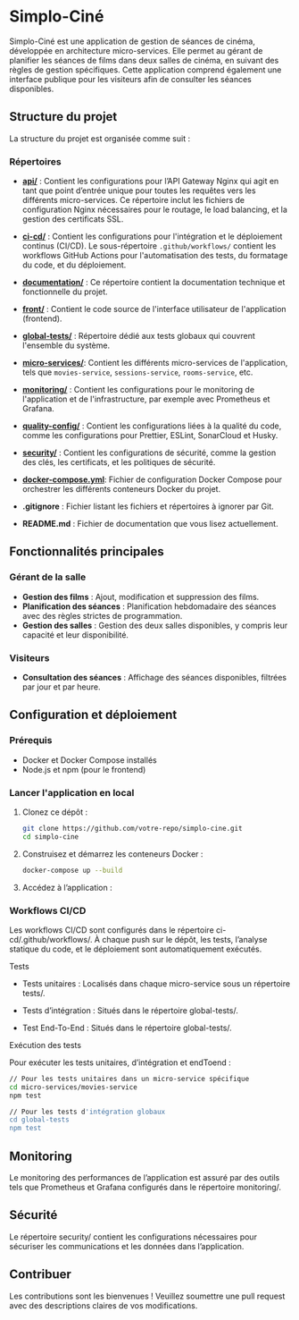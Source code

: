 # Simplo-Ciné  

Simplo-Ciné est une application de gestion de séances de cinéma, développée en architecture micro-services. Elle permet au gérant de planifier les séances de films dans deux salles de cinéma, en suivant des règles de gestion spécifiques. Cette application comprend également une interface publique pour les visiteurs afin de consulter les séances disponibles.

## Structure du projet

La structure du projet est organisée comme suit :

### Répertoires

- [**api/**](./api/ReadMe.md) : Contient les configurations pour l’API Gateway Nginx qui agit en tant que point d’entrée unique pour toutes les requêtes vers les différents micro-services. Ce répertoire inclut les fichiers de configuration Nginx nécessaires pour le routage, le load balancing, et la gestion des certificats SSL.

- [**ci-cd/**](./ci-cd/ReadMe.md) : Contient les configurations pour l'intégration et le déploiement continus (CI/CD). Le sous-répertoire `.github/workflows/` contient les workflows GitHub Actions pour l'automatisation des tests, du formatage du code, et du déploiement.

- [**documentation/**](./documentation/ReadMe.md) : Ce répertoire contient la documentation technique et fonctionnelle du projet.

- [**front/**](./front/README.md) : Contient le code source de l'interface utilisateur de l'application (frontend).

- [**global-tests/**](./global-tests/ReadMe.md) : Répertoire dédié aux tests globaux qui couvrent l'ensemble du système.

- [**micro-services/**](./micro-services/ReadMe.md): Contient les différents micro-services de l'application, tels que `movies-service`, `sessions-service`, `rooms-service`, etc.

- [**monitoring/**](./monitoring/ReadMe.md) : Contient les configurations pour le monitoring de l'application et de l'infrastructure, par exemple avec Prometheus et Grafana.

- [**quality-config/**](./quality-config/ReadMe.md) : Contient les configurations liées à la qualité du code, comme les configurations pour Prettier, ESLint, SonarCloud et Husky.

- [**security/**](./security/ReadMe.md) : Contient les configurations de sécurité, comme la gestion des clés, les certificats, et les politiques de sécurité.

- [**docker-compose.yml**](./docker-compose.yml): Fichier de configuration Docker Compose pour orchestrer les différents conteneurs Docker du projet.

- **.gitignore** : Fichier listant les fichiers et répertoires à ignorer par Git.

- **README.md** : Fichier de documentation que vous lisez actuellement.

## Fonctionnalités principales

### Gérant de la salle

- **Gestion des films** : Ajout, modification et suppression des films.
- **Planification des séances** : Planification hebdomadaire des séances avec des règles strictes de programmation.
- **Gestion des salles** : Gestion des deux salles disponibles, y compris leur capacité et leur disponibilité.

### Visiteurs

- **Consultation des séances** : Affichage des séances disponibles, filtrées par jour et par heure.

## Configuration et déploiement

### Prérequis

- Docker et Docker Compose installés
- Node.js et npm (pour le frontend)

### Lancer l'application en local

1. Clonez ce dépôt :
   ```sh
   git clone https://github.com/votre-repo/simplo-cine.git
   cd simplo-cine
   ```
2. Construisez et démarrez les conteneurs Docker :

   ```sh
   docker-compose up --build
   ```

3. Accédez à l’application :

### Workflows CI/CD

Les workflows CI/CD sont configurés dans le répertoire ci-cd/.github/workflows/. À chaque push sur le dépôt, les tests, l’analyse statique du code, et le déploiement sont automatiquement exécutés.

Tests

- Tests unitaires : Localisés dans chaque micro-service sous un répertoire tests/.

- Tests d’intégration : Situés dans le répertoire global-tests/.

- Test End-To-End : Situés dans le répertoire global-tests/.

Exécution des tests

Pour exécuter les tests unitaires, d’intégration et endToend :

```sh
// Pour les tests unitaires dans un micro-service spécifique
cd micro-services/movies-service
npm test
```

```sh
// Pour les tests d'intégration globaux
cd global-tests
npm test
```

## Monitoring

Le monitoring des performances de l’application est assuré par des outils tels que Prometheus et Grafana configurés dans le répertoire monitoring/.

## Sécurité

Le répertoire security/ contient les configurations nécessaires pour sécuriser les communications et les données dans l’application.

## Contribuer

Les contributions sont les bienvenues ! Veuillez soumettre une pull request avec des descriptions claires de vos modifications.
